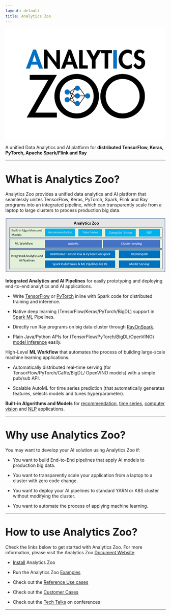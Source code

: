 ```yaml
---
layout: default
title: Analytics Zoo
---
```



[![analytics zoo logo](/assets/analytics_zoo.png)](https://analytics-zoo.github.io/master/#)

A unified Data Analytics and AI platform for **distributed TensorFlow, Keras, PyTorch, Apache Spark/Flink and Ray**

---

# <font size="6"> What is Analytics Zoo? </font>

Analytics Zoo provides a unified data analytics and AI platform that seamlessly unites TensorFlow, Keras, PyTorch, Spark, Flink and Ray programs into an integrated pipeline, which can transparently scale from a laptop to large clusters to process production big data.

[![analytics zoo block](/assets/analytics_zoo_block.png)](https://analytics-zoo.github.io/master/#)

**Integrated Analytics and AI Pipelines** for easily prototyping and deploying end-to-end analytics and AI applications. 

  - Write [TensorFlow](https://analytics-zoo.github.io/master/##distributed-tensorflow-and-keras-on-sparkbigdl) or [PyTorch](https://analytics-zoo.github.io/master/#ProgrammingGuide/pytorch/) inline with Spark code for distributed training and inference.

  - Native deep learning (TensorFlow/Keras/PyTorch/BigDL) support in [Spark ML](https://analytics-zoo.github.io/master/##nnframes) Pipelines.

  - Directly run Ray programs on big data cluster through [RayOnSpark](https://analytics-zoo.github.io/master/#ProgrammingGuide/rayonspark/). 

  - Plain Java/Python APIs for (TensorFlow/PyTorch/BigDL/OpenVINO) [model inference](https://analytics-zoo.github.io/master/##model-serving) easily. 

High-Level **ML Workflow** that automates the process of building large-scale machine learning applications.

  - Automatically distributed real-time serving (for TensorFlow/PyTorch/Caffe/BigDL/ OpenVINO models) with a simple pub/sub API. 

  - Scalable AutoML for time series prediction (that automatically generates features, selects models and tunes hyperparameter).

**Built-in Algorithms and Models** for [recommendation](https://analytics-zoo.github.io/master/#APIGuide/Models/recommendation/), [time series](https://analytics-zoo.github.io/master/#APIGuide/Models/anomaly-detection/), [computer vision](https://analytics-zoo.github.io/master/#APIGuide/Models/object-detection/) and [NLP](https://analytics-zoo.github.io/master/#APIGuide/Models/seq2seq/) applications.

---

# <font size="6">Why use Analytics Zoo? </font>

You may want to develop your AI solution using Analytics Zoo if:

- You want to build End-to-End pipelines that apply AI models to production big data.

- You want to transparently scale your application from a laptop to a cluster with zero code change.

- You want to deploy your AI pipelines to standard YARN or K8S cluster without modifying the cluster.

- You want to automate the process of applying machine learning. 


---

# <font size="6">How to use Analytics Zoo? </font>

Check the links below to get started with Analytics Zoo. For more information, please visit the Analytics Zoo [Document Website](https://analytics-zoo.github.io/).

- [Install](https://analytics-zoo.github.io/master/##PythonUserGuide/install/) Analytics Zoo

- Run the Analytics Zoo [Examples](https://analytics-zoo.github.io/master/#PythonUserGuide/examples/) 

- Check out the [Reference Use cases](https://analytics-zoo.github.io/master/#ProgrammingGuide/usercases-overview/) 

- Check out the [Customer Cases](https://analytics-zoo.github.io/master/#powered-by/)

- Check out the [Tech Talks](https://analytics-zoo.github.io/master/#presentations/) on conferences 


---





